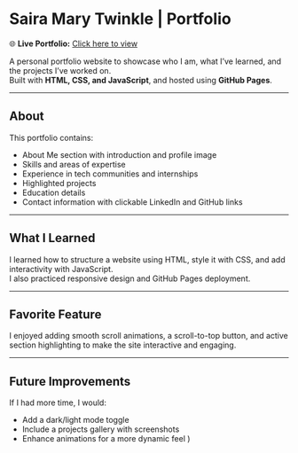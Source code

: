 # Saira Mary Twinkle | Portfolio

🌐 **Live Portfolio:** [Click here to view](  )

A personal portfolio website to showcase who I am, what I’ve learned, and the projects I’ve worked on.  
Built with **HTML, CSS, and JavaScript**, and hosted using **GitHub Pages**.

---

## About
This portfolio contains:
- About Me section with introduction and profile image
- Skills and areas of expertise
- Experience in tech communities and internships
- Highlighted projects
- Education details
- Contact information with clickable LinkedIn and GitHub links

---

## What I Learned
I learned how to structure a website using HTML, style it with CSS, and add interactivity with JavaScript.  
I also practiced responsive design and GitHub Pages deployment.

---

## Favorite Feature
I enjoyed adding smooth scroll animations, a scroll-to-top button, and active section highlighting to make the site interactive and engaging.

---

## Future Improvements
If I had more time, I would:
- Add a dark/light mode toggle
- Include a projects gallery with screenshots
- Enhance animations for a more dynamic feel
)  

